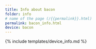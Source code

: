 ```yaml
---
title: Info about bacon
folder: info
# name of the page (/{{permalink}}.html)
permalink: bacon_info.html
device: bacon
---
```

{% include templates/device_info.md %}
